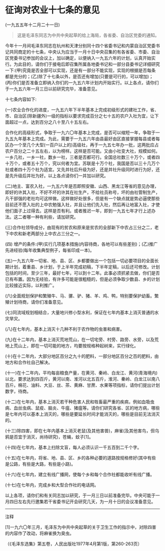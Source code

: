 # 征询对农业十七条的意见  
(一九五五年十二月二十一日)  
  
> 这是毛泽东同志为中共中央起草的给上海局，各省委、自治区党委的通知。   
  

今年十一月间毛泽东同志在杭州和天津分别同十四个省委书记和内蒙自治区党委书记共同商定的十七条，中央认为应当于一月十日中央召集的有各省委、市委、自治区党委书记参加的会议上，加以确定，以便纳入一九五六年的计划，认真开始实行。为此目的，请你们于接电后即召集所属各地委书记和一部分县委书记详细研究一下:(甲)究竟是否全部可以实现，还是有一部分不能实现，实现的根据是否每条都是充分的；(乙)除了十七条以外，是否还有增加(只要是可行的，可以增加)；(丙)你们是否准备立即纳入你们的一九五六年计划内开始实行。以上各点，请你们于一九五六年一月三日以前研究完毕，准备意见。   
  

十七条内容如下:   
  

(一)农业合作化的进度，一九五六年下半年基本上完成初级形式的建社工作，省、市、自治区(除新疆外)一级的指标以要求完成百分之七十五的农户入社为宜，让下面超过一点，达到百分之八十至八十五左右。   
  

合作化的高级形式，争取于一九六〇年基本上完成，是否可以缩短一年，争取于一九五九年基本上完成。为此，需要于一九五六年由县最好由区直接掌握每县或者每区办一个至几个大型(一百户以上的)高级社，再于一九五七年办一批，这两批应占农户百分之二十五左右，以为榜样。这样是否可能。又由小社变大社，规模如何。一乡几社，一乡一社，数乡一社，三者是否都可行。全国总社数三十万个，或者四十万个，或者五十万个，究以何者为宜。苏联是十万个社，我国是否以三十几万个社或者四十万个社为适宜。又先并社后升级为好，还是并社升级同时进行为好，还是先升级后并社为好。以上各点请你们一并加以研究。   
  

(二)地主、富农入社，一九五六年是否即照安徽、山西、黑龙江等省的意见办理，即好的许其入社，不好不坏的许其在社生产，不给社员称号，坏的由社管制生产，凡干部强的老社均可这样做。这样做好处很多，但是有一个缺点就是势必逼使那些目前还不愿入社的上中农勉强入社，并且让他们先入社，然后再让地富入社，才使他们面子上过得去。这样是否有利。或者推迟一年，即到一九五七年才行上述办法。这二者哪一种有利些，请加研究。   
  

(三)合作社领导成分，由现有的贫农和原来是贫农的全部新下中农占三分之二，老下中农和新老两部分上中农占三分之一。   
  

(四) 增产的条件:(甲)实行几项基本措施(内容待商，各地可以有些差别)；(乙)推广先进经验(每年收集典型例子，每省印成一本)。   
  

(五)一九五六年一切省、地、县、区、乡都要做出一个包括一切必要项目的全面长期计划，着重县、乡计划，于上半年完成初稿，下半年定稿，以后还可修改。计划包括的时间，至少三年，最好七年，可以到十二年。此事必须抓紧去做，你们是否已有布置。因为无经验，有许多可能是很粗糙的，但是必须争取少数县、乡的计划比较接近实际，以利推广。   
  

(六)全面规划保护和繁殖牛、马、骡、驴、猪、羊、鸡、鸭，特别要保护幼畜。繁殖计划待商，请你们准备意见。   
  

(七)同流域规划相结合，大量地兴修小型水利，保证在七年内基本上消灭普通的水灾旱灾。   
  

(八)在七年内，基本上消灭十几种不利于农作物的虫害和病害。   
  

(九)在十二年内，基本上消灭荒地荒山，在一切宅旁、村旁、路旁、水旁，以及荒地上荒山上，即在一切可能的地方，均要按规格种起树来，实行绿化。   
  

(十)在十二年内，大部分地区百分之九十的肥料，一部分地区百分之百的肥料，由地方和合作社自己解决。   
  

(十一)在十二年内，平均每亩粮食产量，在黄河、秦岭、白龙江、黄河(青海境内)以北，要求达到四百斤，黄河以南、淮河以北五百斤，淮河、秦岭、白龙江以南八百斤。棉花、油料、大豆、丝、茶、黄麻、甘蔗、水果等项指标，请你们提出计划数字，待商。   
  

(十二)在七年内，基本上消灭若干种危害人民和牲畜最严重的疾病，例如血吸虫病、血丝虫病、鼠疫、脑炎、牛瘟、猪瘟等。请你们研究各省、区的地方病，哪些是七年内可以基本上消灭的，哪些是要延长时间才能消灭的，哪些是目前无法消灭的。   
  

(十三)除四害，即在七年内基本上消灭老鼠(及其他害兽)，麻雀(及其他害鸟，但乌鸦是否宜于消灭，尚待研究)，苍蝇，蚊子[1]。   
  

(十四)在七年内，基本上扫除文盲，每人必须认识一千五百到二千个字。   
  

(十五)在七年内，将省、地、县、区、乡的各种必要的道路按规格修好(其中有些是公路，有些是大路，有些是小路)。   
  

(十六)在七年内，建立有线广播网，使每个乡和每个合作社都能收听有线广播。   
  

(十七)在七年内，完成乡和大型合作社的电话网。   
  

以上各项，请你们和有关同志加以研究，于一月三日以前准备完毕。中央可能于一月四日左右先行邀集若干省委书记开会研究几天，为一月十日的会议准备意见。   
  
----------------  

注释   
  

[1]一九六〇年三月，毛泽东为中共中央起草的关于卫生工作的指示中，对除四害的内容作了改动，将麻雀换为臭虫。   
  
（《毛泽东选集》第五卷，人民出版社1977年4月第1版，第260-263页）   
  
  
   
  

   
  
  